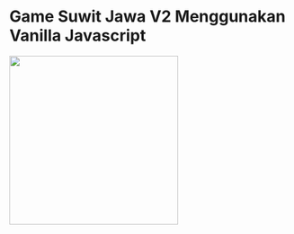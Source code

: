 # Game Suwit Jawa V2 Menggunakan Vanilla Javascript
<img width="300" src="https://upload.wikimedia.org/wikipedia/commons/thumb/9/99/Unofficial_JavaScript_logo_2.svg/480px-Unofficial_JavaScript_logo_2.svg.png">
